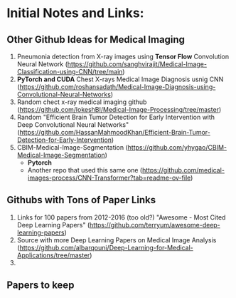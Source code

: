 # Initial Notes and Links:

## Other Github Ideas for Medical Imaging

1. Pneumonia detection from X-ray images using **Tensor Flow** Convolution Neural Network (https://github.com/sanghvirajit/Medical-Image-Classification-using-CNN/tree/main)
2. **PyTorch and CUDA** Chest X-rays Medical Image Diagnosis usnig CNN (https://github.com/roshansadath/Medical-Image-Diagnosis-using-Convolutional-Neural-Networks)
3. Random chect x-ray medical imaging github (https://github.com/lokeshBI/Medical-Image-Processing/tree/master)
4. Random "Efficient Brain Tumor Detection for Early Intervention with Deep Convolutional Neural Networks" (https://github.com/HassanMahmoodKhan/Efficient-Brain-Tumor-Detection-for-Early-Intervention)
5. CBIM-Medical-Image-Segmentation (https://github.com/yhygao/CBIM-Medical-Image-Segmentation)
   * **Pytorch**
   * Another repo that used this same one (https://github.com/medical-images-process/CNN-Transformer?tab=readme-ov-file)

## Githubs with Tons of Paper Links 

1. Links for 100 papers from 2012-2016 (too old?) "Awesome - Most Cited Deep Learning Papers" (https://github.com/terryum/awesome-deep-learning-papers)
2. Source with more Deep Learning Papers on Medical Image Analysis (https://github.com/albarqouni/Deep-Learning-for-Medical-Applications/tree/master)
3. 


## Papers to keep

